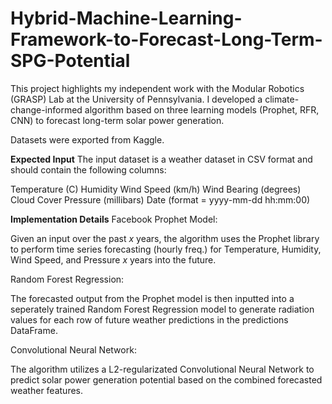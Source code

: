 # Hybrid-Machine-Learning-Framework-to-Forecast-Long-Term-SPG-Potential
This project highlights my independent work with the Modular Robotics (GRASP) Lab at the University of Pennsylvania.
I developed a climate-change-informed algorithm based on three learning models (Prophet, RFR, CNN) to forecast long-term solar power generation.

Datasets were exported from Kaggle.

**Expected Input**
The input dataset is a weather dataset in CSV format and should contain the following columns:

Temperature (C)
Humidity
Wind Speed (km/h)
Wind Bearing (degrees)
Cloud Cover
Pressure (millibars)
Date (format = yyyy-mm-dd hh:mm:00)


**Implementation Details**
Facebook Prophet Model:

Given an input over the past _x_ years, the algorithm uses the Prophet library to perform time series forecasting (hourly freq.) for Temperature, Humidity, Wind Speed, and Pressure _x_ years into the future.

Random Forest Regression:

The forecasted output from the Prophet model is then inputted into a seperately trained Random Forest Regression model to generate radiation values for each row of future weather predictions in the predictions DataFrame.

Convolutional Neural Network:

The algorithm utilizes a L2-regularizated Convolutional Neural Network to predict solar power generation potential based on the combined forecasted weather features.
